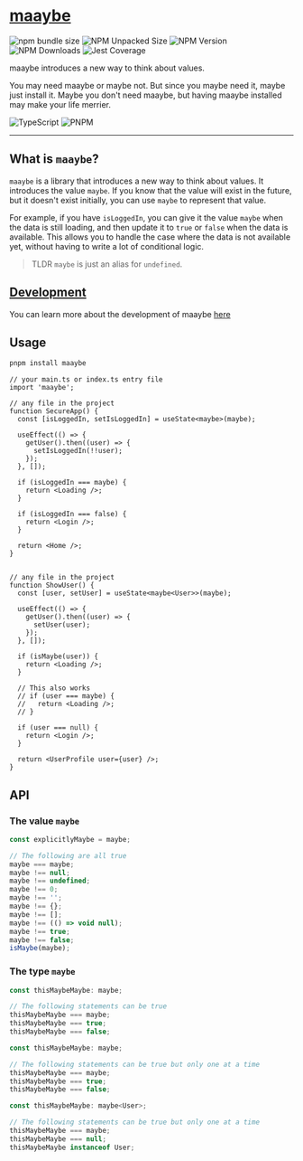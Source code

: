 # [maaybe](.)

![npm bundle size](https://img.shields.io/bundlephobia/min/maaybe)
![NPM Unpacked Size](https://img.shields.io/npm/unpacked-size/maaybe)
![NPM Version](https://img.shields.io/npm/v/maaybe)
![NPM Downloads](https://img.shields.io/npm/dy/maaybe)
![Jest Coverage](https://img.shields.io/badge/coverage-100%25-green?logo=jest)

maaybe introduces a new way to think about values.

You may need maaybe or maybe not. But since you maybe need it, maybe just install it. Maybe you don't need maaybe, but having maaybe installed may make your life merrier.

![TypeScript](https://img.shields.io/badge/TypeScript-5-4476c0?style=for-the-badge&logo=typescript)
![PNPM](https://img.shields.io/badge/pnpm-9-f69220?style=for-the-badge&logo=pnpm)

---

## What is `maaybe`?

`maaybe` is a library that introduces a new way to think about values. It introduces the value `maybe`. If you know that the value will exist in the future, but it doesn't exist initially, you can use `maybe` to represent that value.

For example, if you have `isLoggedIn`, you can give it the value `maybe` when the data is still loading, and then update it to `true` or `false` when the data is available. This allows you to handle the case where the data is not available yet, without having to write a lot of conditional logic.

> TLDR `maybe` is just an alias for `undefined`.

## [Development](./packages/maaybe)

You can learn more about the development of maaybe [here](./packages/maaybe)

## Usage

```sh
pnpm install maaybe
```

```tsx
// your main.ts or index.ts entry file
import 'maaybe';

// any file in the project
function SecureApp() {
  const [isLoggedIn, setIsLoggedIn] = useState<maybe>(maybe);

  useEffect(() => {
    getUser().then((user) => {
      setIsLoggedIn(!!user);
    });
  }, []);

  if (isLoggedIn === maybe) {
    return <Loading />;
  }

  if (isLoggedIn === false) {
    return <Login />;
  }

  return <Home />;
}


// any file in the project
function ShowUser() {
  const [user, setUser] = useState<maybe<User>>(maybe);

  useEffect(() => {
    getUser().then((user) => {
      setUser(user);
    });
  }, []);

  if (isMaybe(user)) {
    return <Loading />;
  }

  // This also works
  // if (user === maybe) {
  //   return <Loading />;
  // }

  if (user === null) {
    return <Login />;
  }

  return <UserProfile user={user} />;
}
```

## API

### The value `maybe`

```ts
const explicitlyMaybe = maybe;

// The following are all true
maybe === maybe;
maybe !== null;
maybe !== undefined;
maybe !== 0;
maybe !== '';
maybe !== {};
maybe !== [];
maybe !== (() => void null);
maybe !== true;
maybe !== false;
isMaybe(maybe);
```

### The type `maybe`

```ts
const thisMaybeMaybe: maybe;

// The following statements can be true
thisMaybeMaybe === maybe;
thisMaybeMaybe === true;
thisMaybeMaybe === false;
```

```ts
const thisMaybeMaybe: maybe;

// The following statements can be true but only one at a time
thisMaybeMaybe === maybe;
thisMaybeMaybe === true;
thisMaybeMaybe === false;
```

```ts
const thisMaybeMaybe: maybe<User>;

// The following statements can be true but only one at a time
thisMaybeMaybe === maybe;
thisMaybeMaybe === null;
thisMaybeMaybe instanceof User;
```
